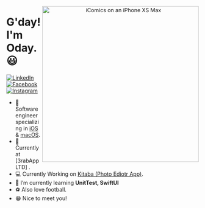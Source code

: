 <p align="center">
<img src="https://github.com/TimOliver/TimOliver/raw/main/header.png" width="410" alt="iComics on an iPhone XS Max" align="right" />
</p>

# G'day! I'm Oday. 😃

<p align="left">
<a href="https://www.linkedin.com/in/oday-mohammed-69843617a/">
<img src="https://img.shields.io/badge/-LinkedIn-%233781da" alt="LinkedIn"/></a> 
<a href="https://www.facebook.com/oday.diego">
<img src="https://img.shields.io/badge/facebook-%231DA1F2" alt="Facebook" /></a> 
<a href="https://www.instagram.com/notoday.02/">
<img src="https://img.shields.io/badge/-Instagram-%23eb13a5" alt="Instagram" /></a> 
</p>

* 📱 Software engineer specializing in [iOS](https://www.apple.com/ios/) & [macOS](https://www.apple.com/macos/).
* 📸 Currently at [3rabAppLTD] .
* 💻 Currently Working on [Kitaba (Photo Ediotr App)](https://apps.apple.com/ag/app/%D9%83%D8%AA%D8%A7%D8%A8%D8%A9-%D8%B9%D9%84%D9%89-%D8%A7%D9%84%D8%B5%D9%88%D8%B1-%D8%A7%D9%84%D8%AE%D8%B7-%D8%A7%D9%84%D8%B9%D8%B1%D8%A8%D9%8A/id958075714).
* 🌱 I’m currently learning **UnitTest, SwiftUI**
* ⚽️ Also love football.
* 😁 Nice to meet you!
